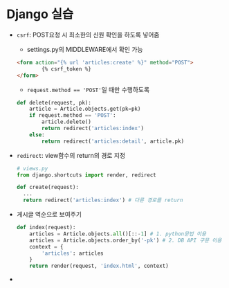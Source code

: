 # Django 실습

- `csrf`: POST요청 시 최소한의 신원 확인을 하도록 넣어줌

  - settings.py의 MIDDLEWARE에서 확인 가능

  ```html
  <form action="{% url 'articles:create' %}" method="POST">
          {% csrf_token %}
  </form>
  ```

  - `request.method == 'POST'`일 때만 수행하도록

  ```python
  def delete(request, pk):
      article = Article.objects.get(pk=pk)
      if request.method == 'POST':
          article.delete()
          return redirect('articles:index')
      else:
          return redirect('articles:detail', article.pk)
  ```

  

- `redirect`: view함수의 return의 경로 지정

  ```python
  # views.py
  from django.shortcuts import render, redirect
  
  def create(request):
  	...
  	return redirect('articles:index') # 다른 경로를 return
  ```

  

- 게시글 역순으로 보여주기

  ```python
  def index(request):
      articles = Article.objects.all()[::-1] # 1. python문법 이용
      articles = Article.objects.order_by('-pk') # 2. DB API 구문 이용
      context = {
          'articles': articles
      }
      return render(request, 'index.html', context)
  ```

  

- 